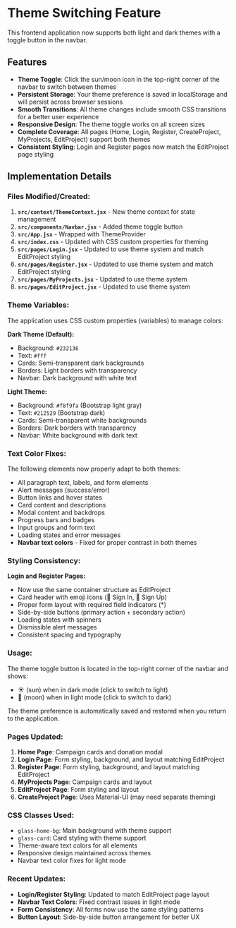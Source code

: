 # Theme Switching Feature

This frontend application now supports both light and dark themes with a toggle button in the navbar.

## Features

- **Theme Toggle**: Click the sun/moon icon in the top-right corner of the navbar to switch between themes
- **Persistent Storage**: Your theme preference is saved in localStorage and will persist across browser sessions
- **Smooth Transitions**: All theme changes include smooth CSS transitions for a better user experience
- **Responsive Design**: The theme toggle works on all screen sizes
- **Complete Coverage**: All pages (Home, Login, Register, CreateProject, MyProjects, EditProject) support both themes
- **Consistent Styling**: Login and Register pages now match the EditProject page styling

## Implementation Details

### Files Modified/Created:

1. **`src/context/ThemeContext.jsx`** - New theme context for state management
2. **`src/components/Navbar.jsx`** - Added theme toggle button
3. **`src/App.jsx`** - Wrapped with ThemeProvider
4. **`src/index.css`** - Updated with CSS custom properties for theming
5. **`src/pages/Login.jsx`** - Updated to use theme system and match EditProject styling
6. **`src/pages/Register.jsx`** - Updated to use theme system and match EditProject styling
7. **`src/pages/MyProjects.jsx`** - Updated to use theme system
8. **`src/pages/EditProject.jsx`** - Updated to use theme system

### Theme Variables:

The application uses CSS custom properties (variables) to manage colors:

**Dark Theme (Default):**
- Background: `#232136`
- Text: `#fff`
- Cards: Semi-transparent dark backgrounds
- Borders: Light borders with transparency
- Navbar: Dark background with white text

**Light Theme:**
- Background: `#f8f9fa` (Bootstrap light gray)
- Text: `#212529` (Bootstrap dark)
- Cards: Semi-transparent white backgrounds
- Borders: Dark borders with transparency
- Navbar: White background with dark text

### Text Color Fixes:

The following elements now properly adapt to both themes:
- All paragraph text, labels, and form elements
- Alert messages (success/error)
- Button links and hover states
- Card content and descriptions
- Modal content and backdrops
- Progress bars and badges
- Input groups and form text
- Loading states and error messages
- **Navbar text colors** - Fixed for proper contrast in both themes

### Styling Consistency:

**Login and Register Pages:**
- Now use the same container structure as EditProject
- Card header with emoji icons (🔐 Sign In, 📝 Sign Up)
- Proper form layout with required field indicators (*)
- Side-by-side buttons (primary action + secondary action)
- Loading states with spinners
- Dismissible alert messages
- Consistent spacing and typography

### Usage:

The theme toggle button is located in the top-right corner of the navbar and shows:
- ☀️ (sun) when in dark mode (click to switch to light)
- 🌙 (moon) when in light mode (click to switch to dark)

The theme preference is automatically saved and restored when you return to the application.

### Pages Updated:

1. **Home Page**: Campaign cards and donation modal
2. **Login Page**: Form styling, background, and layout matching EditProject
3. **Register Page**: Form styling, background, and layout matching EditProject
4. **MyProjects Page**: Campaign cards and layout
5. **EditProject Page**: Form styling and layout
6. **CreateProject Page**: Uses Material-UI (may need separate theming)

### CSS Classes Used:

- `glass-home-bg`: Main background with theme support
- `glass-card`: Card styling with theme support
- Theme-aware text colors for all elements
- Responsive design maintained across themes
- Navbar text color fixes for light mode

### Recent Updates:

- **Login/Register Styling**: Updated to match EditProject page layout
- **Navbar Text Colors**: Fixed contrast issues in light mode
- **Form Consistency**: All forms now use the same styling patterns
- **Button Layout**: Side-by-side button arrangement for better UX 